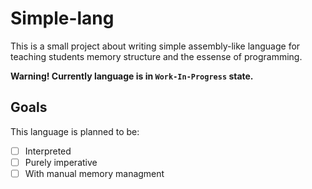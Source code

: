# Simple-lang

This is a small project about writing simple assembly-like language for teaching students memory structure and the essense of programming.

**Warning! Currently language is in `Work-In-Progress` state.**

## Goals

This language is planned to be:

- [ ] Interpreted
- [ ] Purely imperative
- [ ] With manual memory managment
